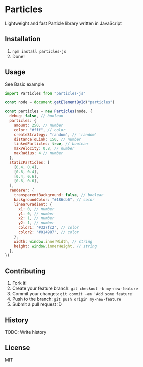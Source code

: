 # Particles
Lightweight and fast Particle library written in JavaScript
## Installation
1. `npm install particles-js`
2. Done!
## Usage
See Basic example

```javascript
import Particles from "particles-js"

const node = document.getElementById("particles")

const particles = new Particles(node, {
  debug: false, // boolean
  particles: {
    amount: 250, // number
    color: "#fff", // color
    createStrategy: "random", // 'random'
    distanceToLink: 150, // number
    linkedParticles: true, // boolean
    maxVelocity: 0.8, // number
    maxRadius: 4 // number
  },
  staticParticles: [
    [0.4, 0.4],
    [0.6, 0.4],
    [0.4, 0.6],
    [0.6, 0.6],
  ],
  renderer: {
    transparentBackground: false, // boolean
    backgroundColor: "#186cb6", // color
    linearGradient: {
      x1: 0, // number
      y1: 0, // number
      x2: 1, // number
      y2: 1, // number
      color1: '#327fc2', // color
      color2: '#014987', // color
    },
    width: window.innerWidth, // string
    height: window.innerHeight, // string
  },
})

```
## Contributing
1. Fork it!
2. Create your feature branch: `git checkout -b my-new-feature`
3. Commit your changes: `git commit -am 'Add some feature'`
4. Push to the branch: `git push origin my-new-feature`
5. Submit a pull request :D
## History
TODO: Write history
## License
MIT